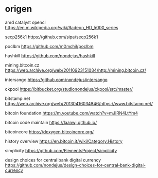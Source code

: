 origen
======

amd catalyst opencl 
https://en.m.wikipedia.org/wiki/Radeon_HD_5000_series

secp256k1
https://github.com/sipa/secp256k1

poclbm
https://github.com/m0mchil/poclbm

hashkill
https://github.com/nondejus/hashkill

mining.bitcoin.cz 
https://web.archive.org/web/20110923151034/http://mining.bitcoin.cz/

intersango 
https://github.com/nondejus/intersango

ckpool
https://bitbucket.org/studionondejus/ckpool/src/master/

bitstamp.net 
https://web.archive.org/web/20130416034846/https://www.bitstamp.net/

bitcoin foundation 
https://m.youtube.com/watch?v=mJlRN4LtYm4

bitcoin code maintain
https://laanwj.github.io/

bitcoincore
https://doxygen.bitcoincore.org/

history overview
https://en.bitcoin.it/wiki/Category:History

simplicity
https://github.com/ElementsProject/simplicity

design choices for central bank digital currency
https://github.com/nondejus/design-choices-for-central-bank-digital-currency

